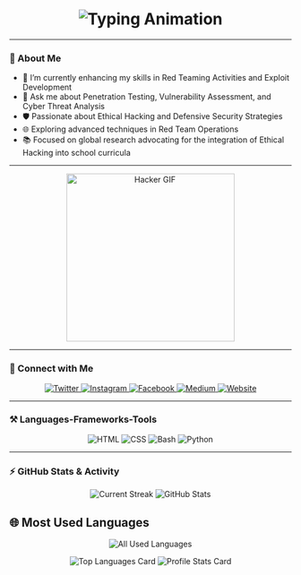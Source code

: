 <h1 align="center">
  <img src="https://readme-typing-svg.herokuapp.com?font=Righteous&size=35&center=true&vCenter=true&width=600&height=70&duration=4000&color=00FF00&lines=👋+Welcome+I'm+Saconyfx;💻+Penetration+Tester;🛠️+Frontend+Backend+Enthusiast;🌍+Navigating+the+Depths+of+Cybersecurity" alt="Typing Animation" />
</h1>

---

### 👋 About Me
- 🌱 I’m currently enhancing my skills in Red Teaming Activities and Exploit Development
- 🔎 Ask me about Penetration Testing, Vulnerability Assessment, and Cyber Threat Analysis
- 🛡️ Passionate about Ethical Hacking and Defensive Security Strategies
- 🌐 Exploring advanced techniques in Red Team Operations
- 📚 Focused on global research advocating for the integration of Ethical Hacking into school curricula


---

<p align="center">
  <img src="https://www.icegif.com/wp-content/uploads/2022/01/icegif-179.gif" alt="Hacker GIF" width="300" />
</p>

---

### 🔗 Connect with Me
<p align="center">
  <a href="https://twitter.com/yourusername" target="_blank">
    <img src="https://img.shields.io/badge/Twitter-skyblue?logo=twitter&style=for-the-badge" alt="Twitter" />
  </a>
  <a href="https://instagram.com/yourusername" target="_blank">
    <img src="https://img.shields.io/badge/Instagram-E4405F?logo=instagram&style=for-the-badge" alt="Instagram" />
  </a>
  <a href="https://facebook.com/yourusername" target="_blank">
    <img src="https://img.shields.io/badge/Facebook-1877F2?logo=facebook&style=for-the-badge" alt="Facebook" />
  </a>
  <a href="https://medium.com/@yourusername" target="_blank">
    <img src="https://img.shields.io/badge/Medium-12100E?logo=medium&style=for-the-badge" alt="Medium" />
  </a>
  <a href="https://yourwebsite.com" target="_blank">
    <img src="https://img.shields.io/badge/Website-000000?logo=About.me&style=for-the-badge" alt="Website" />
  </a>
</p>

---

### ⚒️ Languages-Frameworks-Tools
<p align="center">
  <img src="https://img.shields.io/badge/HTML-E34F26?style=for-the-badge&logo=html5&logoColor=white" alt="HTML" />
  <img src="https://img.shields.io/badge/CSS-1572B6?style=for-the-badge&logo=css3&logoColor=white" alt="CSS" />
  <img src="https://img.shields.io/badge/Bash-4EAA25?style=for-the-badge&logo=gnu-bash&logoColor=white" alt="Bash" />
  <img src="https://img.shields.io/badge/Python-3776AB?style=for-the-badge&logo=python&logoColor=white" alt="Python" />
</p>

---

### ⚡ GitHub Stats & Activity
<p align="center">
  <!-- GitHub Streak -->
  <img src="https://github-readme-streak-stats.herokuapp.com/?user=Saconyfx&theme=radical" alt="Current Streak" />
  
  <!-- GitHub Stats -->
  <img src="https://github-readme-stats.vercel.app/api?username=Saconyfx&show_icons=true&theme=radical" alt="GitHub Stats" />
</p>


## 🌐 Most Used Languages

<p align="center">
  <img src="https://github-readme-stats.vercel.app/api/top-langs/?username=Saconyfx&layout=compact&langs_count=10&theme=radical&cache_seconds=3600" alt="All Used Languages" />
</p>


<p align="center">
  <!-- Languages Per Repository -->
  <img src="https://github-profile-summary-cards.vercel.app/api/cards/repos-per-language?username=Saconyfx&theme=radical" alt="Top Languages Card" />
  
 <img src="https://github-profile-summary-cards.vercel.app/api/cards/stats?username=Saconyfx&theme=radical&v=2" alt="Profile Stats Card" />




